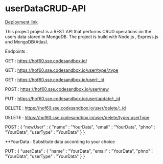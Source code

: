 # userDataCRUD-API
[Deployment link](https://hof60.sse.codesandbox.io/)

 This project project is a REST API that performs CRUD operations on the users data stored in MongoDB.
 The project is build with Node.js , Express.js and MongoDB(Atlas).
 
 Endpoints :
 
 GET    : https://hof60.sse.codesandbox.io/ 
 
 GET    : https://hof60.sse.codesandbox.io/user/type/:type
 
 GET    : https://hof60.sse.codesandbox.io/user/:_id
 
 POST   : https://hof60.sse.codesandbox.io/user/new
 
 PUT    : https://hof60.sse.codesandbox.io/user/update/:_id
 
 DELETE : https://hof60.sse.codesandbox.io/user/delete/:_id
 
 DELETE : https://hof60.sse.codesandbox.io/user/delete/type/:userType
 
 
 POST :
{
  "newUser" :
  {
  "name" : "YourData",
  "email" : "YourData",
  "phno" : "YourData",
  "userType" : "YourData"
  }
}
 
 **YourData : Substitute data according to your choice
 
 PUT :
{
   "userData" :
   {
   "name" : "YourData",
   "email" : "YourData",
   "phno" : "YourData",
   "userType" : "YourData"
   }
}
 
